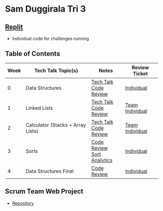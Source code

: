 # Sam Duggirala Tri 3

## [Replit](https://replit.com/@dsblack0/sam-tri3-2)
- Individual code for challenges running

## Table of Contents

| **Week** | **Tech Talk Topic(s)** | **Notes** | **Review Ticket**
| ---    | ---                | ---   | --- |
| 0 | Data Structures | [Tech Talk](https://dsblack0.github.io/sam-tri3/notes#week-0)<br>[Code Review](https://dsblack0.github.io/sam-tri3/codeReview#week-0) | [Individual](https://github.com/dsblack0/stickers_for_charity/issues/8) |
| 1 | Linked Lists | [Tech Talk](https://dsblack0.github.io/sam-tri3/notes#week-1)<br>[Code Review](https://dsblack0.github.io/sam-tri3/codeReview#week-1) | [Team](https://github.com/dsblack0/stickers_for_charity/issues/21)<br>[Individual](https://github.com/dsblack0/stickers_for_charity/issues/26) |
| 2 | Calculator (Stacks + Array Lists) | [Tech Talk](https://dsblack0.github.io/sam-tri3/notes#week-2)<br>[Code Review](https://dsblack0.github.io/sam-tri3/codeReview#week-2) | [Team](https://github.com/dsblack0/stickers_for_charity/issues/29)<br>[Individual](https://github.com/dsblack0/stickers_for_charity/issues/32) |
| 3 | Sorts | [Code Review](https://dsblack0.github.io/sam-tri3/codeReview#week-3)<br>[Sort Analytics](https://dsblack0.github.io/sam-tri3/sortsImplementation#analytics) | [Individual](https://github.com/dsblack0/stickers_for_charity/issues/35) |
| 4 | Data Structures Final | [Code Review](https://dsblack0.github.io/sam-tri3/codeReview#crossover-partner-work) | [Individual](https://github.com/dsblack0/stickers_for_charity/issues/41)

## Scrum Team Web Project
- [Repository](https://github.com/dsblack0/stickers_for_charity)

